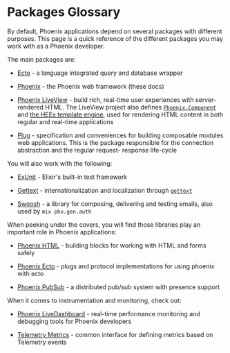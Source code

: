 # Packages Glossary

By default, Phoenix applications depend on several packages with different purposes.
This page is a quick reference of the different packages you may work with as a Phoenix developer.

The main packages are:

- [Ecto](https://hexdocs.pm/ecto) - a language integrated query and database wrapper

- [Phoenix](https://hexdocs.pm/phoenix) - the Phoenix web framework (these docs)

- [Phoenix LiveView](https://hexdocs.pm/phoenix_live_view) - build rich, real-time user experiences with server-rendered HTML. The LiveView project also defines [`Phoenix.Component`](https://hexdocs.pm/phoenix_live_view/Phoenix.Component.html) and
  [the HEEx template engine](https://hexdocs.pm/phoenix_live_view/Phoenix.Component.html#sigil_H/2), used for rendering HTML content in both regular and real-time applications

- [Plug](https://hexdocs.pm/plug) - specification and conveniences for building composable modules web applications. This is the package responsible for the connection abstraction and the regular request- response life-cycle

You will also work with the following:

- [ExUnit](https://hexdocs.pm/ex_unit) - Elixir's built-in test framework

- [Gettext](https://hexdocs.pm/gettext) - internationalization and localization through [`gettext`](https://www.gnu.org/software/gettext/)

- [Swoosh](https://hexdocs.pm/swoosh) - a library for composing, delivering and testing emails, also used by `mix phx.gen.auth`

When peeking under the covers, you will find those libraries play an important role in Phoenix applications:

- [Phoenix HTML](https://hexdocs.pm/phoenix_html) - building blocks for working with HTML and forms safely
- [Phoenix Ecto](https://hex.pm/packages/phoenix_ecto) - plugs and protocol implementations for using phoenix with ecto

- [Phoenix PubSub](https://hexdocs.pm/phoenix_pubsub) - a distributed pub/sub system with presence support

When it comes to instrumentation and monitoring, check out:

- [Phoenix LiveDashboard](https://hexdocs.pm/phoenix_live_dashboard) - real-time performance monitoring and debugging tools for Phoenix developers

- [Telemetry Metrics](https://hexdocs.pm/telemetry_metrics) - common interface for defining metrics based on Telemetry events
